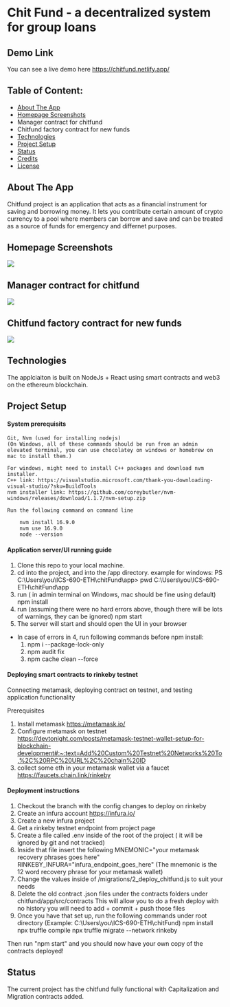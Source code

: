 # Chit Fund - a decentralized system for group loans

## Demo Link

You can see a live demo here https://chitfund.netlify.app/

## Table of Content:

- [About The App](#about-the-app)
- [Homepage Screenshots](#screenshots)
- Manager contract for chitfund
- Chitfund factory contract for new funds
- [Technologies](#technologies)
- [Project Setup](#setup)
- [Status](#status)
- [Credits](#credits)
- [License](#license)

## About The App

Chitfund project is an application that acts as a financial instrument for saving and borrowing money. It lets you contribute certain amount of crypto currency to a pool where members can borrow and save and can be treated as a source of funds for emergency and differnet purposes.

## Homepage Screenshots

<img src="https://raw.githubusercontent.com/samarth30/chitFund/V1.0/Screenshot%20from%202020-12-05%2006-50-44.png"/>

## Manager contract for chitfund

<img src="https://raw.githubusercontent.com/samarth30/chitFund/V1.0/Screenshot%20from%202020-12-05%2006-50-52.png"/>

## Chitfund factory contract for new funds

<img src="https://raw.githubusercontent.com/samarth30/chitFund/V1.0/Screenshot%20from%202020-12-05%2006-51-06.png"/>

## Technologies

The applciaiton is built on NodeJs + React using smart contracts and web3 on the ethereum blockchain.

## Project Setup

#### System prerequisits

    Git, Nvm (used for installing nodejs)
    (On Windows, all of these commands should be run from an admin elevated terminal, you can use chocolatey on windows or homebrew on mac to install them.)

    For windows, might need to install C++ packages and download nvm installer.
    C++ link: https://visualstudio.microsoft.com/thank-you-downloading-visual-studio/?sku=BuildTools
    nvm installer link: https://github.com/coreybutler/nvm-windows/releases/download/1.1.7/nvm-setup.zip

    Run the following command on command line

        nvm install 16.9.0
        nvm use 16.9.0
        node --version

#### Application server/UI running guide

1. Clone this repo to your local machine.
2. cd into the project, and into the /app directory.
   example for windows: PS C:\Users\you\ICS-690-ETH\chitFund\app> pwd
   C:\Users\you\ICS-690-ETH\chitFund\app
3. run ( in admin terminal on Windows, mac should be fine using default)
   npm install
4. run (assuming there were no hard errors above, though there will be lots of warnings, they can be ignored)
   npm start
5. The server will start and should open the UI in your browser

- In case of errors in 4, run following commands before npm install:
  1. npm i --package-lock-only
  2. npm audit fix
  3. npm cache clean --force

#### Deploying smart contracts to rinkeby testnet

Connecting metamask, deploying contract on testnet, and testing application functionality

Prerequisites

1. Install metamask https://metamask.io/
2. Configure metamask on testnet https://devtonight.com/posts/metamask-testnet-wallet-setup-for-blockchain-development#:~:text=Add%20Custom%20Testnet%20Networks%20To,%2C%20RPC%20URL%2C%20chain%20ID
3. collect some eth in your metamask wallet via a faucet https://faucets.chain.link/rinkeby

#### Deployment instructions

1. Checkout the branch with the config changes to deploy on rinkeby
2. Create an infura account https://infura.io/
3. Create a new infura project
4. Get a rinkeby testnet endpoint from project page
5. Create a file called .env inside of the root of the project ( it will be ignored by git and not tracked)
6. Inside that file insert the following
   MNEMONIC="your metamask recovery phrases goes here"
   RINKEBY_INFURA="infura_endpoint_goes_here"
   (The mnemonic is the 12 word recovery phrase for your metamask wallet)
7. Change the values inside of /migrations/2_deploy_chitfund.js to suit your needs
8. Delete the old contract .json files under the contracts folders under chitfund/app/src/contracts
   This will allow you to do a fresh deploy with no history
   you will need to add + commit + push those files
9. Once you have that set up, run the following commands under root directory (Example: C:\Users\you\ICS-690-ETH\chitFund)
   npm install
   npx truffle compile
   npx truffle migrate --network rinkeby

Then run "npm start" and you should now have your own copy of the contracts deployed!

## Status

The current project has the chitfund fully functional with Capitalization and Migration contracts added.
